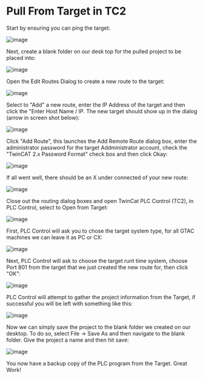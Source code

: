 # Pull From Target in TC2

Start by ensuring you can ping the target:

![image](https://user-images.githubusercontent.com/56392095/203604416-f9856b37-e392-42a8-9813-6eb9430cb77a.png)

Next, create a blank folder on our desk top for the pulled project to be placed into:

![image](https://user-images.githubusercontent.com/56392095/203596346-6f1450de-20eb-49d8-85af-0c1dc5ba0db0.png)

Open the Edit Routes Dialog to create a new route to the target:

![image](https://user-images.githubusercontent.com/56392095/203604721-672c63c6-8177-4ea8-9964-57defd68b290.png)

Select to "Add" a new route, enter the IP Address of the target and then click the "Enter Host Name / IP. The new target should show up in the dialog (arrow in screen shot below):

![image](https://user-images.githubusercontent.com/56392095/203605023-d999a64c-437b-4cf0-8601-ac16ab21aa3b.png)

Click "Add Route", this launches the Add Remote Route dialog box, enter the administrator password for the target Addministrator account, check the "TwinCAT 2.x Password Format" check box and then click Okay:

![image](https://user-images.githubusercontent.com/56392095/203605308-b6bda68b-3cdd-4e3a-8fc3-d9fb4bc68623.png)

If all went well, there should be an X under connected of your new route:

![image](https://user-images.githubusercontent.com/56392095/203605594-a4f56cff-030c-459c-a9df-42810abe26dc.png)

Close out the routing dialog boxes and open TwinCat PLC Control (TC2), in PLC Control, select to Open from Target:

![image](https://user-images.githubusercontent.com/56392095/203606393-d37f2df8-8bea-4314-b0d5-decac4fb884a.png)

First, PLC Control will ask you to chose the target system type, for all GTAC machines we can leave it as PC or CX:

![image](https://user-images.githubusercontent.com/56392095/203606701-e70432cd-44cb-4166-9eca-63922d6e848a.png)

Next, PLC Control will ask to choose the target runt time system, choose Port 801 from the target that we just created the new route for, then click "OK":

![image](https://user-images.githubusercontent.com/56392095/203607021-33c215ec-4647-4611-9e91-bacb8880ae27.png)

PLC Control will attempt to gather the project information from the Target, if successful you will be left with something like this:

![image](https://user-images.githubusercontent.com/56392095/203607383-fff40f36-edb3-434e-8959-8aadccea0cc5.png)

Now we can simply save the project to the blank folder we created on our desktop. To do so, select File -> Save As and then navigate to the blank folder. Give the project a name and then hit save:

![image](https://user-images.githubusercontent.com/56392095/203608065-607bbdb8-0465-479c-9ba7-f9023bf22955.png)



You now have a backup copy of the PLC program from the Target. Great Work!





